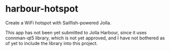 harbour-hotspot
===============

Create a WiFi hotspot with Sailfish-powered Jolla.

This app has not been yet submitted to Jolla Harbour,
since it uses connman-qt5 library, which is not yet 
approved, and I have not bothered as of yet to include
the library into this project.
